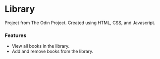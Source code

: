 # Library

Project from The Odin Project. Created using HTML, CSS, and Javascript.

### Features
* View all books in the library.
* Add and remove books from the library.